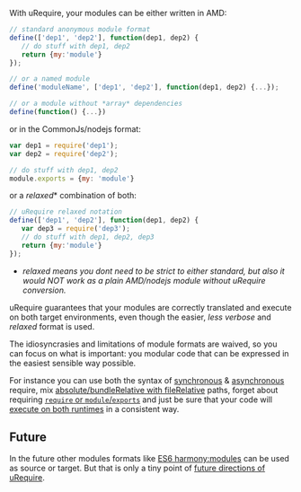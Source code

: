 With uRequire, your modules can be either written in AMD:

```js
// standard anonymous module format
define(['dep1', 'dep2'], function(dep1, dep2) {
   // do stuff with dep1, dep2
   return {my:'module'}
});

// or a named module
define('moduleName', ['dep1', 'dep2'], function(dep1, dep2) {...});

// or a module without *array* dependencies
define(function() {...})
```

or in the CommonJs/nodejs format:

```js
var dep1 = require('dep1');
var dep2 = require('dep2');

// do stuff with dep1, dep2
module.exports = {my: 'module'}
```
or a *relaxed** combination of both:

```js
// uRequire relaxed notation
define(['dep1', 'dep2'], function(dep1, dep2) {
   var dep3 = require('dep3');
   // do stuff with dep1, dep2, dep3
   return {my:'module'}
});
```
 * *relaxed means you dont need to be strict to either standard, but also it would NOT work as a plain AMD/nodejs module without uRequire conversion.*

uRequire guarantees that your modules are correctly translated and execute on both target environments, even though the easier, *less verbose* and *relaxed* format is used.

The idiosyncrasies and limitations of module formats are waived, so you can focus on what is important: you modular code that can be expressed in the easiest sensible way possible.

For instance you can use both the syntax of [synchronous](synchronous-require) & [asynchronous](asynchronous-require) require, mix [absolute/bundleRelative with fileRelative](flexible-path-conventions#bundlerelative-vs-filerelative-paths) paths, forget about requiring [`require` or `module`/`exports`](synchronous-require#no-more-require-module-exports-declarations) and just be sure that your code will [execute on both runtimes](deployment) in a consistent way.

## Future

In the future other modules formats like [ES6 harmony:modules](http://wiki.ecmascript.org/doku.php?id=harmony:modules) can be used as source or target. But that is only a tiny point of [future directions of uRequire](Future-Directions).
